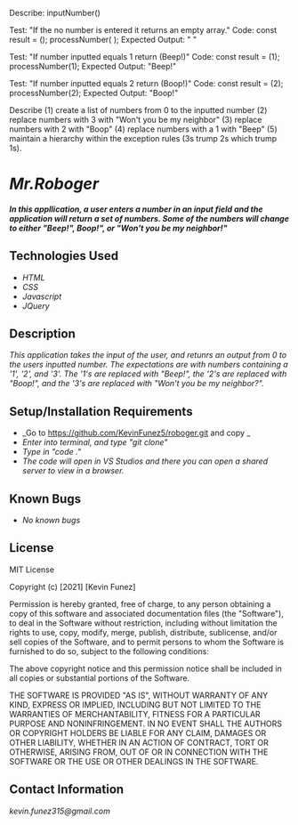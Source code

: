 Describe: inputNumber()

Test: "If the no number is entered it returns an empty array."
Code: 
      const result = ();
      processNumber( );
Expected Output: " "

Test: "If number inputted equals 1 return (Beep!)"
Code: 
      const result = (1);
      processNumber(1);
Expected Output: "Beep!"

Test: "If number inputted equals 2 return (Boop!)"
Code: 
      const result = (2);
      processNumber(2);
Expected Output: "Boop!"

Describe 
(1) create a list of numbers from 0 to the inputted number
(2) replace numbers with 3 with "Won't you be my neighbor"
(3) replace numbers with 2 with "Boop"
(4) replace numbers with a 1 with "Beep"
(5) maintain a hierarchy within the exception rules (3s trump 2s which trump 1s).



# _Mr.Roboger_

#### _In this appllication, a user enters a number in an input field and the application will return a set of numbers. Some of the numbers will change to either "Beep!", Boop!", or "Won't you be my neighbor!"_

## Technologies Used

* _HTML_
* _CSS_
* _Javascript_
* _JQuery_

## Description

_This application takes the input of the user, and retunrs an output from 0 to the users inputted number. The expectations are with numbers containing a '1', '2', and '3'. The '1's are replaced with "Beep!", the '2's are replaced with "Boop!", and the '3's are replaced with "Won't you be my neighbor?"._ 

## Setup/Installation Requirements

* _Go to https://github.com/KevinFunez5/roboger.git and copy _
* _Enter into terminal, and type "git clone"_
* _Type in "code ."_
* _The code will open in VS Studios and there you can open a shared server to view in a browser._


## Known Bugs

* _No known bugs_


## License

MIT License

Copyright (c) [2021] [Kevin Funez]

Permission is hereby granted, free of charge, to any person obtaining a copy of this software and associated documentation files (the "Software"), to deal in the Software without restriction, including without limitation the rights to use, copy, modify, merge, publish, distribute, sublicense, and/or sell copies of the Software, and to permit persons to whom the Software is furnished to do so, subject to the following conditions:

The above copyright notice and this permission notice shall be included in all copies or substantial portions of the Software.

THE SOFTWARE IS PROVIDED "AS IS", WITHOUT WARRANTY OF ANY KIND, EXPRESS OR IMPLIED, INCLUDING BUT NOT LIMITED TO THE WARRANTIES OF MERCHANTABILITY, FITNESS FOR A PARTICULAR PURPOSE AND NONINFRINGEMENT. IN NO EVENT SHALL THE AUTHORS OR COPYRIGHT HOLDERS BE LIABLE FOR ANY CLAIM, DAMAGES OR OTHER LIABILITY, WHETHER IN AN ACTION OF CONTRACT, TORT OR OTHERWISE, ARISING FROM, OUT OF OR IN CONNECTION WITH THE SOFTWARE OR THE USE OR OTHER DEALINGS IN THE SOFTWARE.

## Contact Information

_kevin.funez315@gmail.com_
